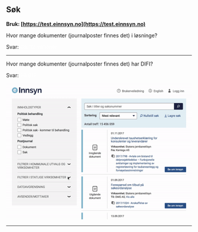 ## Søk
**Bruk: [https://test.einnsyn.no](https://test.einnsyn.no)**

Hvor mange dokumenter (journalposter finnes det) i løsninge?
 
 Svar: <span style="color:white">Ca. 12 millioner</span>

***

Hvor mange dokumenter (journalposter finnes det) har DIFI?
 
 Svar: <span style="color:white">26 917</span>
 
 ![](ezgif-4-2918a874d7.gif)
 
***
 
